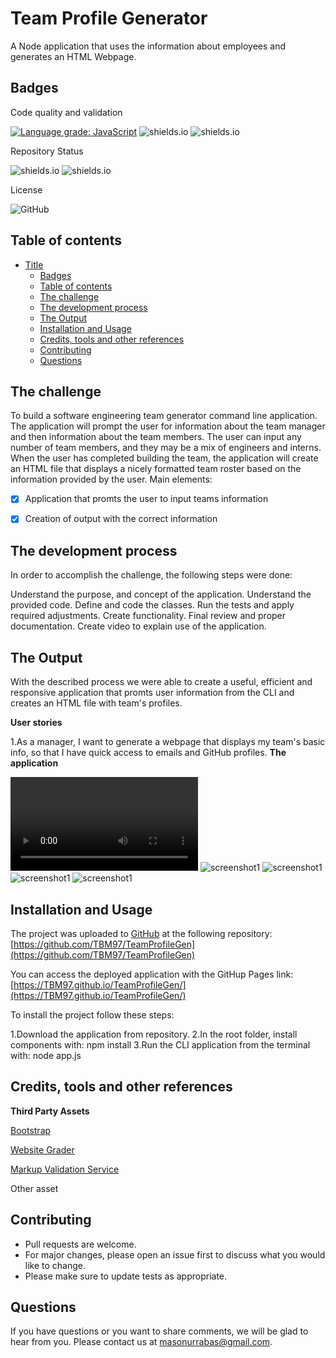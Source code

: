 
# Team Profile Generator

A Node application that uses the information about employees and generates an HTML Webpage.

## Badges

Code quality and validation

[![Language grade: JavaScript](https://img.shields.io/lgtm/grade/javascript/g/TBM97/TeamProfileGen.svg?logo=lgtm&logoWidth=18)](https://lgtm.com/projects/g/TBM97/TeamProfileGen/context:javascript)
![shields.io](https://img.shields.io/github/languages/top/TBM97/TeamProfileGen)
![shields.io](https://img.shields.io/w3c-validation/html?targetUrl=https%3A%2F%TBM97.github.io%2FTeamProfileGen%2F)

Repository Status

![shields.io](https://img.shields.io/badge/Repo%20Status-In%20Progress-yellow)
![shields.io](https://img.shields.io/bitbucket/issues/TBM97/TeamProfileGen)

License

![GitHub](https://img.shields.io/github/license/TBM97/TeamProfileGen)

## Table of contents

- [Title](#title)
  - [Badges](#badges)
  - [Table of contents](#table-of-contents)
  - [The challenge](#the-challenge)
  - [The development process](#the-development-process)
  - [The Output](#the-output)
  - [Installation and Usage](#installation-and-usage)
  - [Credits, tools and other references](#credits-tools-and-other-references)
  - [Contributing](#contributing)
  - [Questions](#questions)

## The challenge

To build a software engineering team generator command line application. The application will prompt the user for information about the team manager and then information about the team members. The user can input any number of team members, and they may be a mix of engineers and interns. When the user has completed building the team, the application will create an HTML file that displays a nicely formatted team roster based on the information provided by the user.
Main elements:

- [x] Application that promts the user to input teams information
- [x] Creation of output with the correct information


## The development process


In order to accomplish the challenge, the following steps were done:

Understand the purpose, and concept of the application.
Understand the provided code.
Define and code the classes.
Run the tests and apply required adjustments.
Create functionality.
Final review and proper documentation.
Create video to explain use of the application.

## The Output


With the described process we were able to create a useful, efficient and responsive application that promts user information from the CLI and creates an HTML file with team's profiles.

**User stories**

1.As a manager, I want to generate a webpage that displays my team's basic info, so that I have quick access to emails and GitHub profiles.
**The application**

![Video](./video/appvideo.mp4)
![screenshot1](./images/screenshot1.png)
![screenshot1](./images/screenshot2.png)
![screenshot1](./images/screenshot3.png)
![screenshot1](./images/screenshot4.png)



## Installation and Usage

The project was uploaded to [GitHub](https://github.com/) at the following repository:
[https://github.com/TBM97/TeamProfileGen](https://github.com/TBM97/TeamProfileGen)

You can access the deployed application with the GitHup Pages link:
[https://TBM97.github.io/TeamProfileGen/](https://TBM97.github.io/TeamProfileGen/)


To install the project follow these steps:

1.Download the application from repository.
2.In the root folder, install components with: npm install
3.Run the CLI application from the terminal with: node app.js



## Credits, tools and other references

**Third Party Assets**

[Bootstrap](https://getbootstrap.com/)

[Website Grader](https://website.grader.com/)

[Markup Validation Service](https://validator.w3.org/)

Other asset



[]()



## Contributing

- Pull requests are welcome.
- For major changes, please open an issue first to discuss what you would like to change.
- Please make sure to update tests as appropriate.

## Questions

If you have questions or you want to share comments, we will be glad to hear from you. Please contact us at masonurrabas@gmail.com.


